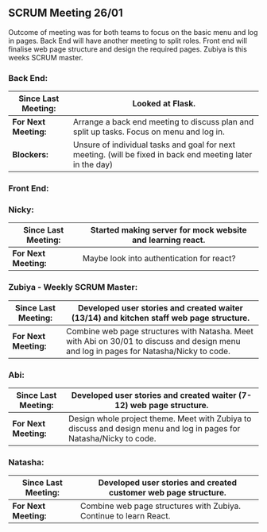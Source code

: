 ## SCRUM Meeting 26/01

Outcome of meeting was for both teams to focus on the basic menu and log in pages. Back End will have another meeting to split roles. Front end will finalise web page structure and design the required pages. Zubiya is this weeks SCRUM master.

### Back End:
| Since Last Meeting: | Looked at Flask. |
| --- | --- |
| **For Next Meeting:** | Arrange a back end meeting to discuss plan and split up tasks. Focus on menu and log in. |
| **Blockers:** | Unsure of individual tasks and goal for next meeting. (will be fixed in back end meeting later in the day) |

### Front End:

### Nicky:
| Since Last Meeting: | Started making server for mock website and learning react. |
| --- | --- |
| **For Next Meeting:** | Maybe look into authentication for react? |

### Zubiya - Weekly SCRUM Master: 
| Since Last Meeting: | Developed user stories and created waiter (13/14) and kitchen staff web page structure. |
| --- | --- |
| **For Next Meeting:** | Combine web page structures with Natasha. Meet with Abi on 30/01 to discuss and design menu and log in pages for Natasha/Nicky to code. |

### Abi:
| Since Last Meeting: | Developed user stories and created waiter (7-12) web page structure. |
| --- | --- |
| **For Next Meeting:** | Design whole project theme. Meet with Zubiya to discuss and design menu and log in pages for Natasha/Nicky to code. |

### Natasha:
| Since Last Meeting: | Developed user stories and created customer web page structure. |
| --- | --- |
| **For Next Meeting:** | Combine web page structures with Zubiya. Continue to learn React. |